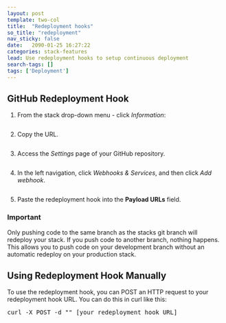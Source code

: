 ```yaml
---
layout: post
template: two-col
title:  "Redeployment hooks"
so_title: "redeployment"
nav_sticky: false
date:   2090-01-25 16:27:22
categories: stack-features
lead: Use redeployment hooks to setup continuous deployment
search-tags: []
tags: ['Deployment']
---
```


<h2>GitHub Redeployment Hook</h2>

<ol class="instruction-list">
	<li>
		<p>From the stack drop-down menu - click <i>Information</i>:</p>
		<p>
			<img src="http://cdn.cloud66.com/images/help/stack_information.png" alt="">
		</p>
	</li>
	<li>
		<p>Copy the URL.</p>
		<p>
			<img src="http://cdn.cloud66.com/images/help/stack_info_overlay.png" alt="">
		</p>
	</li>
	<li>
		<p>Access the <i>Settings</i> page of your GitHub repository.</p>
		<p>
			<img src="http://cdn.cloud66.com/images/help/github_settings_nav.png" alt="">
		</p>
	</li>
	<li>
		<p>In the left navigation, click <i>Webhooks & Services</i>, and then click <i>Add webhook</i>.</p>
		<p>
			<img src="http://cdn.cloud66.com/images/help/github_webhook.png" alt="">
		</p>
	</li>
	<li>
		<p>Paste the redeployment hook into the <b>Payload URLs</b> field.</p>
	</li>
</ol>

<div class="notice">
    <h3>Important</h3>
	<p>Only pushing code to the same branch as the stacks git branch will redeploy your stack. If you push code to another branch, nothing happens. This allows you to push code on your development branch without an automatic redeploy on your production stack.</p>
</div>

## Using Redeployment Hook Manually
To use the redeployment hook, you can POST an HTTP request to your redeployment hook URL. You can do this in curl like this:

<pre class="terminal">
curl -X POST -d "" [your redeployment hook URL]
</pre>